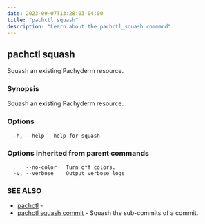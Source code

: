 ```yaml
---
date: 2023-09-07T13:28:03-04:00
title: "pachctl squash"
description: "Learn about the pachctl_squash command"
---
```


## pachctl squash

Squash an existing Pachyderm resource.

### Synopsis

Squash an existing Pachyderm resource.

### Options

```
  -h, --help   help for squash
```

### Options inherited from parent commands

```
      --no-color   Turn off colors.
  -v, --verbose    Output verbose logs
```

### SEE ALSO

* [pachctl](../pachctl)	 - 
* [pachctl squash commit](../pachctl_squash_commit)	 - Squash the sub-commits of a commit.

